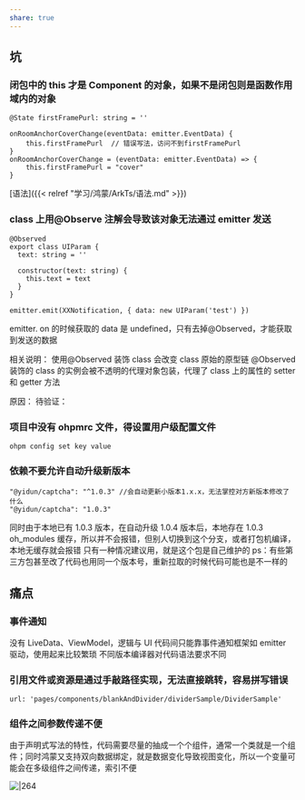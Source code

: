 ```yaml
---
share: true
---
```

## 坑
### 闭包中的 this 才是 Component 的对象，如果不是闭包则是函数作用域内的对象
```
@State firstFramePurl: string = ''

onRoomAnchorCoverChange(eventData: emitter.EventData) {  
	this.firstFramePurl  // 错误写法，访问不到firstFramePurl
}  
onRoomAnchorCoverChange = (eventData: emitter.EventData) => {  
	this.firstFramePurl = "cover"  
}
```
[语法]({{< relref "学习/鸿蒙/ArkTs/语法.md" >}})


### class 上用@Observe 注解会导致该对象无法通过 emitter 发送
```
@Observed  
export class UIParam {  
  text: string = ''   
  
  constructor(text: string) {  
    this.text = text
  }  
}

emitter.emit(XXNotification, { data: new UIParam('test') })
```

emitter. on 的时候获取的 data 是 undefined，只有去掉@Observed，才能获取到发送的数据

相关说明：
使用@Observed 装饰 class 会改变 class 原始的原型链
@Observed 装饰的 class 的实例会被不透明的代理对象包装，代理了 class 上的属性的 setter 和 getter 方法

原因：
待验证：


### 项目中没有 ohpmrc 文件，得设置用户级配置文件
```
ohpm config set key value
```


### 依赖不要允许自动升级新版本
```
"@yidun/captcha": "^1.0.3" //会自动更新小版本1.x.x，无法掌控对方新版本修改了什么
"@yidun/captcha": "1.0.3"
```
同时由于本地已有 1.0.3 版本，在自动升级 1.0.4 版本后，本地存在 1.0.3 oh_modules 缓存，所以并不会报错，但别人切换到这个分支，或者打包机编译，本地无缓存就会报错
只有一种情况建议用，就是这个包是自己维护的
ps：有些第三方包甚至改了代码也用同一个版本号，重新拉取的时候代码可能也是不一样的



## 痛点
### 事件通知
没有 LiveData、ViewModel，逻辑与 UI 代码间只能靠事件通知框架如 emitter 驱动，使用起来比较繁琐
不同版本编译器对代码语法要求不同

### 引用文件或资源是通过手敲路径实现，无法直接跳转，容易拼写错误
```
url: 'pages/components/blankAndDivider/dividerSample/DividerSample'
```


### 组件之间参数传递不便
由于声明式写法的特性，代码需要尽量的抽成一个个组件，通常一个类就是一个组件；同时鸿蒙又支持双向数据绑定，就是数据变化导致视图变化，所以一个变量可能会在多级组件之间传递，索引不便

![|264](assets/Pasted%20image%2020240826200543.png)





